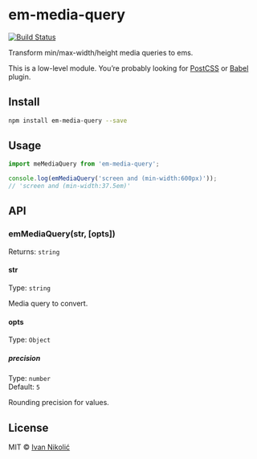 # em-media-query

[![Build Status][ci-img]][ci]

Transform min/max-width/height media queries to ems.

This is a low-level module. You’re probably looking for
[PostCSS][postcss-plugin] or [Babel][babel-plugin] plugin.

## Install

```sh
npm install em-media-query --save
```

## Usage

```js
import meMediaQuery from 'em-media-query';

console.log(emMediaQuery('screen and (min-width:600px)'));
// 'screen and (min-width:37.5em)'
```

## API

### emMediaQuery(str, [opts])

Returns: `string`

#### str

Type: `string`

Media query to convert.

#### opts

Type: `Object`

##### precision

Type: `number`  
Default: `5`

Rounding precision for values.

## License

MIT © [Ivan Nikolić](http://ivannikolic.com)

<!-- prettier-ignore-start -->

[ci]: https://travis-ci.com/niksy/em-media-query
[ci-img]: https://travis-ci.com/niksy/em-media-query.svg?branch=master
[postcss-plugin]: https://github.com/niksy/postcss-em-media-query
[babel-plugin]: https://github.com/niksy/babel-plugin-em-media-query

<!-- prettier-ignore-end -->
